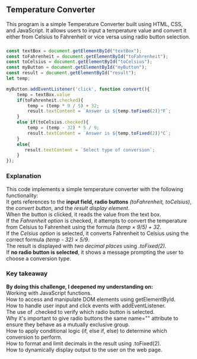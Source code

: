 ## Temperature Converter 
This program is a simple Temperature Converter built using HTML, CSS, and JavaScript. It allows users to input a temperature value and convert it either from Celsius to Fahrenheit or vice versa using radio button selection.

### 
```javascript
const textBox = document.getElementById("textBox");
const toFahrenheit = document.getElementById("toFahrenheit");
const toCelsius = document.getElementById("toCelsius");
const myButton = document.getElementById("myButton");
const result = document.getElementById("result");
let temp;

myButton.addEventListener('click', function convert(){
    temp = textBox.value
    if(toFahrenheit.checked){
        temp = (temp * 9 / 5) + 32;
        result.textContent = `Answer is ${temp.toFixed(2)}°F`;
    }
    else if(toCelsius.checked){
        temp = (temp - 32) * 5 / 9;
        result.textContent = `Answer is ${temp.toFixed(2)}°C`;
    }
    else{
       result.textContent = `Select type of conversion`;
    }
});
```

### Explanation
This code implements a simple temperature converter with the following functionality:    
It gets references to the **input field, radio buttons** *(toFahrenheit, toCelsius)*, the *convert button*, and the *result display element*.  
When the button is clicked, it reads the value from the text box.  
If the *Fahrenheit option* is checked, it attempts to convert the temperature from Celsius to Fahrenheit using the formula *(temp × 9/5) + 32*.   
If the *Celsius option* is selected, it converts Fahrenheit to Celsius using the correct formula *(temp - 32) × 5/9*.  
The result is displayed with *two decimal places* using *.toFixed(2).*  
If **no radio button is selected**, it shows a message prompting the user to choose a conversion type.  

### Key takeaway
**By doing this challenge, I deepened my understanding on:**  
Working with JavaScript functions.   
How to access and manipulate DOM elements using getElementById.  
How to handle user input and click events with addEventListener.  
The use of .checked to verify which radio button is selected.  
Why it's important to give radio buttons the same name="" attribute to ensure they behave as a mutually exclusive group.  
How to apply conditional logic (if, else if, else) to determine which conversion to perform.  
How to format and limit decimals in the result using .toFixed(2).  
How to dynamically display output to the user on the web page.  